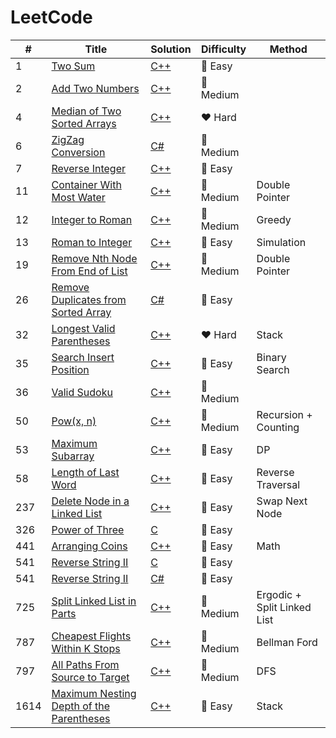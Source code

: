 # LeetCode

| #    | Title                 | Solution  | Difficulty | Method |
| ---- | --------------------- | --------  | ---------- | ------ |
| 1    | [Two Sum](https://leetcode-cn.com/problems/two-sum/) | [C++](./0001%20-%20Two%20Sum.cpp) | :green_heart: Easy ||
| 2    | [Add Two Numbers](https://leetcode-cn.com/problems/add-two-numbers/) | [C++](./0002%20-%20Add%20Two%20Numbers.cpp) | :yellow_heart: Medium ||
| 4    | [Median of Two Sorted Arrays](https://leetcode-cn.com/problems/median-of-two-sorted-arrays/) | [C++](./0004%20-%20Median%20of%20Two%20Sorted%20Arrays.cpp) | :heart: Hard ||
| 6    | [ZigZag Conversion](https://leetcode-cn.com/problems/zigzag-conversion/) | [C#](./0006%20-%20ZigZag%20Conversion.cs) | :yellow_heart: Medium ||
| 7    | [Reverse Integer](https://leetcode-cn.com/problems/reverse-integer/) | [C++](./0007%20-%20Reverse%20Integer.cpp) | :green_heart: Easy ||
| 11   | [Container With Most Water](https://leetcode-cn.com/problems/container-with-most-water/) | [C++](./0011%20-%20Container%20With%20Most%20Water%20%5BDouble%20Pointer%5D.cpp) | :yellow_heart: Medium | Double Pointer |
| 12   | [Integer to Roman](https://leetcode-cn.com/problems/integer-to-roman/) | [C++](./0012%20-%20Integer%20to%20Roman%20%5BGreedy%20Algorithm%5D.cpp) | :yellow_heart: Medium | Greedy |
| 13   | [Roman to Integer](https://leetcode-cn.com/problems/roman-to-integer/) | [C++](./0013%20-%20Roman%20to%20Integer%20%5BSimulation%5D.cpp) | :green_heart: Easy | Simulation |
| 19   | [Remove Nth Node From End of List](https://leetcode-cn.com/problems/remove-nth-node-from-end-of-list/) | [C++](./0019%20-%20Remove%20Nth%20Node%20From%20End%20of%20List%20%5BDouble%20Pointer%5D.cpp) | :yellow_heart: Medium | Double Pointer |
| 26   | [Remove Duplicates from Sorted Array](https://leetcode-cn.com/problems/remove-duplicates-from-sorted-array/) | [C#](./0026%20-%20Remove%20Duplicates%20from%20Sorted%20Array.cs) | :green_heart: Easy ||
| 32   | [Longest Valid Parentheses](https://leetcode-cn.com/problems/longest-valid-parentheses/) | [C++](./0032%20-%20Longest%20Valid%20Parentheses%20%5BStack%5D.cpp) | :heart: Hard | Stack |
| 35   | [Search Insert Position](https://leetcode-cn.com/problems/search-insert-position/) | [C++](./0035%20-%20Search%20Insert%20Position%20%5BBinary%20Search%5D.cpp) | :green_heart: Easy | Binary Search |
| 36   | [Valid Sudoku](https://leetcode-cn.com/problems/valid-sudoku/) | [C++](./0036%20-%20Valid%20Sudoku.cpp) | :yellow_heart: Medium ||
| 50   | [Pow(x, n)](https://leetcode-cn.com/problems/powx-n/) | [C++](./0050%20-%20Pow(x%2C%20n)%20%5BRecursion%5D.cpp) | :yellow_heart: Medium | Recursion + Counting|
| 53   | [Maximum Subarray](https://leetcode-cn.com/problems/maximum-subarray/) | [C++](./0053%20-%20Maximum%20Subarray%20%5BDP%5D.cpp) | :green_heart: Easy | DP |
| 58   | [Length of Last Word](https://leetcode-cn.com/problems/length-of-last-word/) | [C++](./0058%20-%20Length%20of%20Last%20Word%20%5BReverse%20Traversal%5D.cpp) | :green_heart: Easy | Reverse Traversal |
| 237  | [Delete Node in a Linked List](https://leetcode-cn.com/problems/delete-node-in-a-linked-list/) | [C++](./0237%20-%20Delete%20Node%20in%20a%20Linked%20List.cpp) | :green_heart: Easy | Swap Next Node |
| 326  | [Power of Three](https://leetcode-cn.com/problems/power-of-three/) | [C](./0326%20-%20Power%20of%20Three.c) | :green_heart: Easy ||
| 441  | [Arranging Coins](https://leetcode-cn.com/problems/arranging-coins/) | [C++](./0441%20Arranging%20Coins.cpp) | :green_heart: Easy | Math |
| 541  | [Reverse String II](https://leetcode-cn.com/problems/reverse-string-ii/) | [C](./0541%20-%20Reverse%20String%20II.c) | :green_heart: Easy ||
| 541  | [Reverse String II](https://leetcode-cn.com/problems/reverse-string-ii/) | [C#](./0541%20-%20Reverse%20String%20II.cs) | :green_heart: Easy ||
| 725  | [Split Linked List in Parts](https://leetcode-cn.com/problems/split-linked-list-in-parts/) | [C++](./0725%20-%20Split%20Linked%20List%20in%20Parts.cpp) | :yellow_heart: Medium | Ergodic + Split Linked List |
| 787  | [Cheapest Flights Within K Stops](https://leetcode-cn.com/problems/cheapest-flights-within-k-stops/) | [C++](./0787%20-%20Cheapest%20Flights%20Within%20K%20Stops%20-%20%5BBellman%20Ford%5D.cpp) | :yellow_heart: Medium | Bellman Ford |
| 797  | [All Paths From Source to Target](https://leetcode-cn.com/problems/all-paths-from-source-to-target/) | [C++](./0797%20-%20All%20Paths%20From%20Source%20to%20Target%20%5BDFS%5D.cpp) | :yellow_heart: Medium | DFS |
| 1614 | [Maximum Nesting Depth of the Parentheses](https://leetcode-cn.com/problems/maximum-nesting-depth-of-the-parentheses/) | [C++](./1614%20-%20Maximum%20Nesting%20Depth%20of%20the%20Parentheses%20%5BStack%5D.cpp) | :green_heart: Easy | Stack |